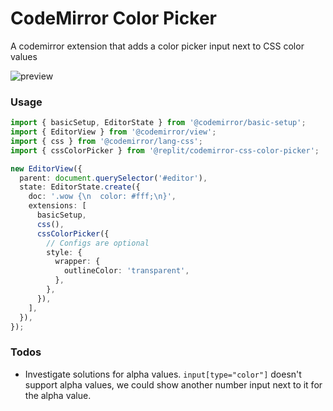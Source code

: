# CodeMirror Color Picker

A codemirror extension that adds a color picker input next to CSS color values

![preview](https://replit.com/cdn-cgi/image/width=3840,quality=80/https://storage.googleapis.com/replit/images/1632627522442_46320608eaa3f0c58bebd5fe4a10efc2.gif)

### Usage

```ts
import { basicSetup, EditorState } from '@codemirror/basic-setup';
import { EditorView } from '@codemirror/view';
import { css } from '@codemirror/lang-css';
import { cssColorPicker } from '@replit/codemirror-css-color-picker';

new EditorView({
  parent: document.querySelector('#editor'),
  state: EditorState.create({
    doc: '.wow {\n  color: #fff;\n}',
    extensions: [
      basicSetup,
      css(),
      cssColorPicker({
        // Configs are optional
        style: {
          wrapper: {
            outlineColor: 'transparent',
          },
        },
      }),
    ],
  }),
});
```

### Todos

- Investigate solutions for alpha values. `input[type="color"]` doesn't support alpha values, we could show another number input next to it for the alpha value.
